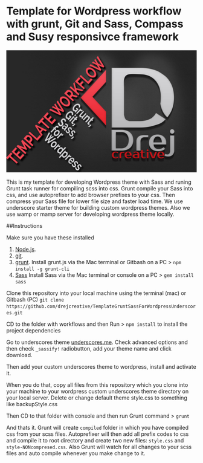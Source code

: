 # Template for Wordpress workflow with grunt, Git and Sass, Compass and Susy responsivce framework

![Template for Wordpress workflow with grunt, Git and Sass, Compass and Susy responsivce framewor](img.jpg)

This is my template for developing  Wordpress theme with Sass and runing Grunt task runner for compiling scss into css. Grunt compile your Sass into css, and use autoprefixer to add browser prefixes to your css. Then compress your Sass file for lower file size and faster load time. We use underscore starter theme for building custom wordpress themes. Also we use wamp or mamp server for developing wordpress theme locally.

##Instructions

Make sure you have these installed

1. [Node.js](hwww.nodejs.org).
2. [git](www.git-scm.com).
3. [grunt](www.gruntjs.com). Install grunt.js via the Mac terminal or Gitbash on a PC > `npm install -g grunt-cli`
3. [Sass](http://sass-lang.com/) Install Sass via the Mac terminal or console on a PC > `gem install sass`

Clone this repository into your local machine using the terminal (mac) or Gitbash (PC)
`git clone  https://github.com/drejcreative/TemplateGruntSassForWordpressUnderscores.git`

CD to the folder with workflows and then
Run > `npm install` to install the project dependencies

Go to underscores theme [underscores.me](http://underscores.me/). Check advanced options and then check `_sassify!` radiobutton, add your theme name and click download.

Then add your custom underscores theme to wordpress, install and activate it.

When you do that, copy all files from this repository which you clone into your machine to your wordpress custom underscores theme directory on your local server.
Delete or change default theme style.css to something like backupStyle.css

Then CD to that folder with console and then run Grunt command > `grunt`

And thats it. Grunt will create `compiled` folder in which you have compiled css from your scss files. Autoprefixer will then add all prefix codes to css and compile it to root directory and create two new files: `style.css` and `style-NONcompresed.css`. Also Grunt will watch for all changes to your scss files and auto compile whenever you make change to it.

